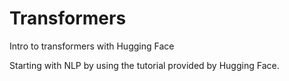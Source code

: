 # Transformers
Intro to transformers with Hugging Face

Starting with NLP by using the tutorial provided by Hugging Face.

